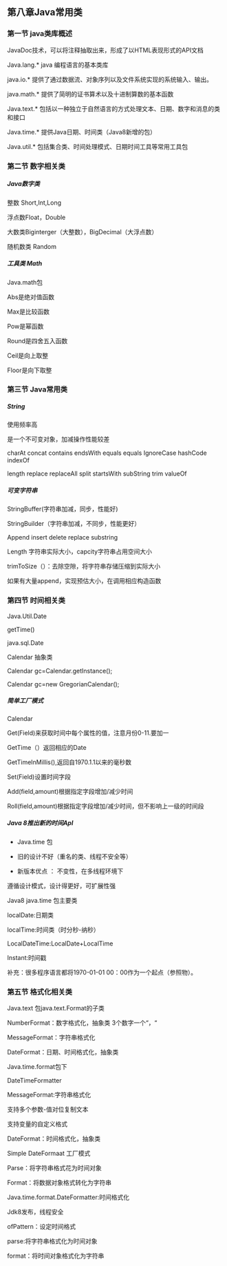 ## 第八章Java常用类

 

### 第一节 java类库概述

JavaDoc技术，可以将注释抽取出来，形成了以HTML表现形式的API文档

Java.lang.*  java 编程语言的基本类库

 java.io.*  提供了通过数据流、对象序列以及文件系统实现的系统输入、输出。

 java.math.* 提供了简明的证书算术以及十进制算数的基本函数 

Java.text.*  包括以一种独立于自然语言的方式处理文本、日期、数字和消息的类和接口

Java.time.*  提供Java日期、时间类（Java8新增的包）

Java.util.* 包括集合类、时间处理模式、日期时间工具等常用工具包

 

### 第二节  数字相关类

##### Java数字类

整数  Short,Int,Long

浮点数Float，Double

大数类Biginterger（大整数），BigDecimal（大浮点数）

随机数类 Random

##### 工具类 Math

Java.math包 

Abs是绝对值函数

Max是比较函数

Pow是幂函数

Round是四舍五入函数

Ceil是向上取整

Floor是向下取整

 

### 第三节 Java常用类

##### String

使用频率高

是一个不可变对象，加减操作性能较差

charAt concat contains endsWith equals equals IgnoreCase hashCode indexOf 

length replace replaceAll split startsWith subString trim valueOf

 #####  可变字符串

StringBuffer(字符串加减，同步，性能好)

StringBuilder（字符串加减，不同步，性能更好）

Append insert delete replace substring

Length 字符串实际大小，capcity字符串占用空间大小

trimToSize（）：去除空隙，将字符串存储压缩到实际大小

如果有大量append，实现预估大小，在调用相应构造函数

 

### 第四节 时间相关类

Java.Util.Date

getTime()

java.sql.Date

Calendar 抽象类    

Calendar gc=Calendar.getInstance();

Calendar gc=new GregorianCalendar();

##### 简单工厂模式

Calendar

Get(Field)来获取时间中每个属性的值，注意月份0-11.要加一

GetTime（）返回相应的Date

GetTimeInMillis(),返回自1970.1.1以来的毫秒数

Set(Field)设置时间字段

Add(field,amount)根据指定字段增加/减少时间

Roll(field,amount)根据指定字段增加/减少时间，但不影响上一级的时间段

##### Java 8推出新的时间ApI

* Java.time 包

* 旧的设计不好（重名的类、线程不安全等）

* 新版本优点 ： 不变性，在多线程环境下

遵循设计模式，设计得更好，可扩展性强

Java8 java.time 包主要类

localDate:日期类

localTime:时间类（时分秒-纳秒）

LocalDateTime:LocalDate+LocalTime

Instant:时间戳

补充：很多程序语言都将1970-01-01 00：00作为一个起点（参照物）。

 

### 第五节  格式化相关类

 

Java.text 包java.text.Format的子类

NumberFormat：数字格式化，抽象类        3个数字一个“，“

MessageFormat：字符串格式化

DateFormat：日期、时间格式化，抽象类

Java.time.format包下

DateTimeFormatter

MessageFormat:字符串格式化

支持多个参数-值对位复制文本

支持变量的自定义格式

DateFormat：时间格式化，抽象类

Simple DateFormaat 工厂模式

Parse：将字符串格式花为时间对象

Format：将数据对象格式转化为字符串

 

Java.time.format.DateFormatter:时间格式化

Jdk8发布，线程安全

ofPattern：设定时间格式

parse:将字符串格式化为时间对象

format：将时间对象格式化为字符串